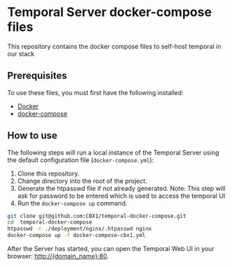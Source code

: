 # Temporal Server docker-compose files

This repository contains the docker compose files to self-host temporal in our stack

## Prerequisites

To use these files, you must first have the following installed:

- [Docker](https://docs.docker.com/engine/installation/)
- [docker-compose](https://docs.docker.com/compose/install/)

## How to use

The following steps will run a local instance of the Temporal Server using the default configuration file (`docker-compose.yml`):

1. Clone this repository.
2. Change directory into the root of the project.
3. Generate the htpasswd file if not already generated. Note: This step will ask for password to be entered which is used to access the temporal UI
3. Run the `docker-compose up` command.

```bash
git clone git@github.com:CBX1/temporal-docker-compose.git
cd  temporal-docker-compose
htpasswd -c ./deployment/nginx/.htpasswd nginx
docker-compose up -f docker-compose-cbx1.yml
```

After the Server has started, you can open the Temporal Web UI in your browser: [http://{domain_name}:80](http://{domain_name}:80).

[//]: # (You can also interact with the Server using a preconfigured CLI &#40;tctl&#41;.)

[//]: # (First create an alias for `tctl`:)

[//]: # ()
[//]: # (```bash)

[//]: # (alias tctl="docker exec temporal-admin-tools tctl")

[//]: # (```)

[//]: # ()
[//]: # (The following is an example of how to register a new namespace `test-namespace` with 1 day of retention:)

[//]: # ()
[//]: # (```bash)

[//]: # (tctl --ns test-namespace namespace register -rd 1)

[//]: # (```)

[//]: # ()
[//]: # (You can find our `tctl` docs on [docs.temporal.io]&#40;https://docs.temporal.io/docs/system-tools/tctl/&#41;.)

[//]: # ()
[//]: # (Get started building Workflows with a [Go sample]&#40;https://github.com/temporalio/samples-go&#41;, [Java sample]&#40;https://github.com/temporalio/samples-java&#41;, or write your own using one of the [SDKs]&#40;https://docs.temporal.io/docs/sdks-introduction&#41;.)

[//]: # ()
[//]: # (### Other configuration files)

[//]: # ()
[//]: # (The default configuration file &#40;`docker-compose.yml`&#41; uses a PostgreSQL database, an Elasticsearch instance, and exposes the Temporal gRPC Frontend on port 7233.)

[//]: # (The other configuration files in the repo spin up instances of the Temporal Server using different databases and dependencies.)

[//]: # (For example you can run the Temporal Server with MySQL and Elastic Search with this command:)

[//]: # ()
[//]: # (```bash)

[//]: # (docker-compose -f docker-compose-mysql-es.yml up)

[//]: # (```)

[//]: # ()
[//]: # (Here is a list of available files and the dependencies they use.)

[//]: # ()
[//]: # (| File                                   | Description                                                   |)

[//]: # (|----------------------------------------|---------------------------------------------------------------|)

[//]: # (| docker-compose-cbx1.yml                | CBX1 version of temporal setup                                |)

[//]: # (| docker-compose.yml                     | PostgreSQL and Elasticsearch &#40;default&#41;                        |)

[//]: # (| docker-compose-tls.yml                 | PostgreSQL and Elasticsearch with TLS                         |)

[//]: # (| docker-compose-postgres.yml            | PostgreSQL                                                    |)

[//]: # (| docker-compose-cass.yml                | Cassandra                                                     |)

[//]: # (| docker-compose-cass-es.yml             | Cassandra and Elasticsearch                                   |)

[//]: # (| docker-compose-mysql.yml               | MySQL                                                         |)

[//]: # (| docker-compose-mysql-es.yml            | MySQL and Elasticsearch                                       |)

[//]: # (| docker-compose-postgres-opensearch.yml | PostgreSQL and OpenSearch                                     |)

[//]: # (| docker-compose-multirole.yml           | PostgreSQL and Elasticsearch with mult-role Server containers |)

[//]: # ()
[//]: # (### Using multi-role configuration)

[//]: # ()
[//]: # (First install the loki plugin &#40;this is one time operation&#41;)

[//]: # (```bash)

[//]: # (docker plugin install grafana/loki-docker-driver:latest --alias loki --grant-all-permissions)

[//]: # (```)

[//]: # ()
[//]: # (Start multi-role Server configuration:)

[//]: # (```)

[//]: # (docker compose -f docker-compose-multirole.yaml up)

[//]: # (```)

[//]: # ()
[//]: # (Some exposed endpoints:)

[//]: # (- http://localhost:8080 - Temporal Web UI)

[//]: # (- http://localhost:8085 - Grafana dashboards)

[//]: # (- http://localhost:9090 - Prometheus UI)

[//]: # (- http://localhost:9090/targets - Prometheus targets)

[//]: # (- http://localhost:8000/metrics - Server metrics)

[//]: # ()
[//]: # (### Using the web interface)

[//]: # ()
[//]: # (`docker-compose.yml` includes the Temporal Web UI.)

[//]: # ()
[//]: # (If you run command:)

[//]: # ()
[//]: # (```bash)

[//]: # (docker-compose up)

[//]: # (```)

[//]: # ()
[//]: # (You access the Temporal Web UI at http://localhost:8080.)

[//]: # ()
[//]: # (### Enabling metrics &#40;with Grafana and Prometheus&#41;)

[//]: # ()
[//]: # (We maintain two example docker-compose setups with server metrics enabled, and Prometheus and Grafana with [our Server and SDK dashboards]&#40;https://github.com/temporalio/dashboards&#41;:)

[//]: # ()
[//]: # (- https://github.com/tsurdilo/my-temporal-dockercompose)

[//]: # (- https://github.com/temporalio/background-checks)

[//]: # ()
[//]: # (### Use a custom image configuration)

[//]: # ()
[//]: # (If you want, you can even use a custom Docker image of the Temporal Server.)

[//]: # ()
[//]: # (Clone the main Temporal Server repo: [https://github.com/temporalio/temporal]&#40;https://github.com/temporalio/temporal&#41;:)

[//]: # ()
[//]: # (```bash)

[//]: # (git clone https://github.com/temporalio/temporal.git)

[//]: # (```)

[//]: # ()
[//]: # (In the following command, replace **<YOUR_TAG>** and **<YOUR_COMMIT>** to build the custom Docker image:)

[//]: # ()
[//]: # (```bash)

[//]: # (git checkout <YOUR_COMMIT>)

[//]: # (docker build . -t temporalio/auto-setup:<YOUR_TAG> --build-arg TARGET=auto-setup)

[//]: # (```)

[//]: # ()
[//]: # (Next, in the `docker-compose.yml` file, replace the `services.temporal.image` configuration value with **<YOUR_TAG>**.)

[//]: # ()
[//]: # (Then run the `docker-compose up` command:)

[//]: # ()
[//]: # (```bash)

[//]: # (docker-compose up)

[//]: # (```)

[//]: # ()
[//]: # (## Using Temporal docker images in production)

[//]: # ()
[//]: # (These docker-compose setups listed here do not use Temporal Server directly - they utilize [an `auto-setup` script you can read about here]&#40;https://docs.temporal.io/blog/auto-setup&#41;. You will want to familiarize yourself with this before you deploy to production.)

[//]: # ()
[//]: # (In a typical production setting, dependencies such as `cassandra` or `elasticsearch` are managed/started independently of the Temporal server. **You should use the `temporalio/server` image instead of `temporalio/auto-setup`.**)

[//]: # ()
[//]: # (To use the `temporalio/server` container in a production setting, use the following command:)

[//]: # ()
[//]: # (```plain)

[//]: # (docker run -e CASSANDRA_SEEDS=10.x.x.x                  -- csv of Cassandra server ipaddrs)

[//]: # (    -e KEYSPACE=<keyspace>                              -- Cassandra keyspace)

[//]: # (    -e VISIBILITY_KEYSPACE=<visibility_keyspace>        -- Cassandra visibility keyspace)

[//]: # (    -e SKIP_SCHEMA_SETUP=true                           -- do not setup Cassandra schema during startup)

[//]: # (    -e NUM_HISTORY_SHARDS=1024  \                       -- Number of history shards)

[//]: # (    -e SERVICES=history,matching \                      -- Spin-up only the provided services)

[//]: # (    -e LOG_LEVEL=debug,info \                           -- Logging level)

[//]: # (    -e DYNAMIC_CONFIG_FILE_PATH=config/foo.yaml         -- Dynamic config file to be watched)

[//]: # (    temporalio/server:<tag>)

[//]: # (```)

